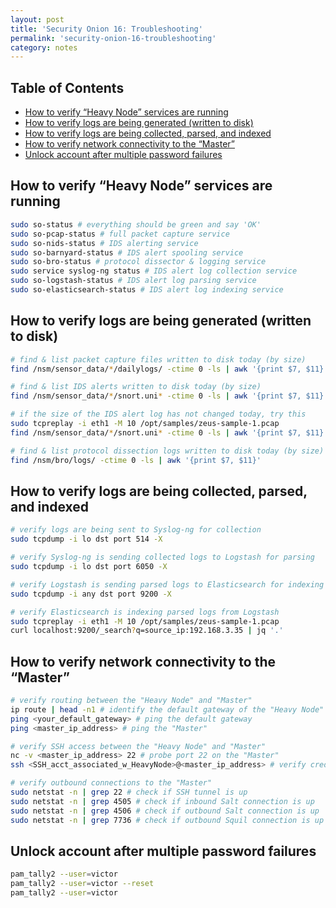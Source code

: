 ```yaml
---
layout: post
title: 'Security Onion 16: Troubleshooting'
permalink: 'security-onion-16-troubleshooting'
category: notes
---
```


## Table of Contents
* [How to verify “Heavy Node” services are running](#how-to-verify-heavy-node-services-are-running) 
* [How to verify logs are being generated (written to disk)](#how-to-verify-logs-are-being-generated)
* [How to verify logs are being collected, parsed, and indexed](#how-to-verify-logs-are-being-collected-parsed-and-indexed)
* [How to verify network connectivity to the “Master”](#how-to-verify-network-connectivity-to-the-master)
* [Unlock account after multiple password failures](#unlock-account-after-multiple-password-failures)

## How to verify “Heavy Node” services are running
```bash
sudo so-status # everything should be green and say 'OK'
sudo so-pcap-status # full packet capture service
sudo so-nids-status # IDS alerting service
sudo so-barnyard-status # IDS alert spooling service
sudo so-bro-status # protocol dissector & logging service
sudo service syslog-ng status # IDS alert log collection service
sudo so-logstash-status # IDS alert log parsing service
sudo so-elasticsearch-status # IDS alert log indexing service
```

## How to verify logs are being generated (written to disk)
```bash
# find & list packet capture files written to disk today (by size)
find /nsm/sensor_data/*/dailylogs/ -ctime 0 -ls | awk '{print $7, $11}'

# find & list IDS alerts written to disk today (by size)
find /nsm/sensor_data/*/snort.uni* -ctime 0 -ls | awk '{print $7, $11}'

# if the size of the IDS alert log has not changed today, try this
sudo tcpreplay -i eth1 -M 10 /opt/samples/zeus-sample-1.pcap
find /nsm/sensor_data/*/snort.uni* -ctime 0 -ls | awk '{print $7, $11}'

# find & list protocol dissection logs written to disk today (by size)
find /nsm/bro/logs/ -ctime 0 -ls | awk '{print $7, $11}'
```

## How to verify logs are being collected, parsed, and indexed
```bash
# verify logs are being sent to Syslog-ng for collection
sudo tcpdump -i lo dst port 514 -X 

# verify Syslog-ng is sending collected logs to Logstash for parsing
sudo tcpdump -i lo dst port 6050 -X

# verify Logstash is sending parsed logs to Elasticsearch for indexing
sudo tcpdump -i any dst port 9200 -X

# verify Elasticsearch is indexing parsed logs from Logstash
sudo tcpreplay -i eth1 -M 10 /opt/samples/zeus-sample-1.pcap
curl localhost:9200/_search?q=source_ip:192.168.3.35 | jq '.' 
```

## How to verify network connectivity to the “Master”
```bash
# verify routing between the "Heavy Node" and "Master"
ip route | head -n1 # identify the default gateway of the "Heavy Node"
ping <your_default_gateway> # ping the default gateway
ping <master_ip_address> # ping the "Master" 

# verify SSH access between the "Heavy Node" and "Master"
nc -v <master_ip_address> 22 # probe port 22 on the "Master" 
ssh <SSH_acct_associated_w_HeavyNode>@<master_ip_address> # verify creds

# verify outbound connections to the "Master"
sudo netstat -n | grep 22 # check if SSH tunnel is up
sudo netstat -n | grep 4505 # check if inbound Salt connection is up
sudo netstat -n | grep 4506 # check if outbound Salt connection is up
sudo netstat -n | grep 7736 # check if outbound Squil connection is up
```

## Unlock account after multiple password failures
```bash
pam_tally2 --user=victor
pam_tally2 --user=victor --reset
pam_tally2 --user=victor
```
